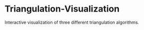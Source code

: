 # Triangulation-Visualization
Interactive visualization of three different triangulation algorithms. 

